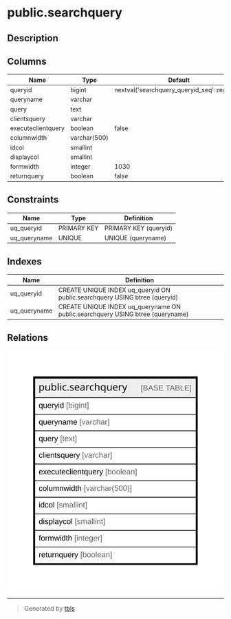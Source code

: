 # public.searchquery

## Description

## Columns

| Name | Type | Default | Nullable | Children | Parents | Comment |
| ---- | ---- | ------- | -------- | -------- | ------- | ------- |
| queryid | bigint | nextval('searchquery_queryid_seq'::regclass) | false |  |  |  |
| queryname | varchar |  | true |  |  |  |
| query | text |  | false |  |  |  |
| clientsquery | varchar |  | true |  |  |  |
| executeclientquery | boolean | false | true |  |  |  |
| columnwidth | varchar(500) |  | true |  |  |  |
| idcol | smallint |  | true |  |  |  |
| displaycol | smallint |  | true |  |  |  |
| formwidth | integer | 1030 | true |  |  |  |
| returnquery | boolean | false | true |  |  |  |

## Constraints

| Name | Type | Definition |
| ---- | ---- | ---------- |
| uq_queryid | PRIMARY KEY | PRIMARY KEY (queryid) |
| uq_queryname | UNIQUE | UNIQUE (queryname) |

## Indexes

| Name | Definition |
| ---- | ---------- |
| uq_queryid | CREATE UNIQUE INDEX uq_queryid ON public.searchquery USING btree (queryid) |
| uq_queryname | CREATE UNIQUE INDEX uq_queryname ON public.searchquery USING btree (queryname) |

## Relations

![er](public.searchquery.svg)

---

> Generated by [tbls](https://github.com/k1LoW/tbls)
